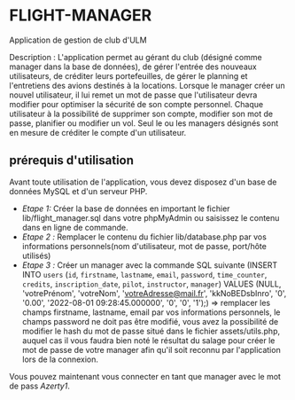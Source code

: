 # FLIGHT-MANAGER

Application de gestion de club d'ULM

Description : L'application permet au gérant du club (désigné comme manager dans la base de données), de gérer l'entrée des nouveaux utilisateurs, de créditer leurs portefeuilles, de gérer le planning et l'entretiens des avions destinés à la locations. Lorsque le manager créer un nouvel utilisateur, il lui remet un mot de passe que l'utilisateur devra modifier pour optimiser la sécurité de son compte personnel.
Chaque utilisateur à la possibilité de supprimer son compte, modifier son mot de passe, planifier ou modifier un vol. Seul le ou les managers désignés sont en mesure de créditer le compte d'un utilisateur.

## prérequis d'utilisation

Avant toute utilisation de l'application, vous devez disposez d'un base de données MySQL et d'un serveur PHP.

- _Etape 1:_ Créer la base de données en important le fichier lib/flight_manager.sql dans votre phpMyAdmin ou saisissez le contenu dans en ligne de commande.
- _Etape 2 :_ Remplacer le contenu du fichier lib/database.php par vos informations personnels(nom d'utilisateur, mot de passe, port/hôte utilisés)
- _Etape 3 :_ Créer un manager avec la commande SQL suivante (INSERT INTO `users` (`id`, `firstname`, `lastname`, `email`, `password`, `time_counter`, `credits`, `inscription_date`, `pilot`, `instructor`, `manager`) VALUES (NULL, 'votrePrénom', 'votreNom', 'votreAdresse@mail.fr', 'kkNoBEDsbInro', '0', '0.00', '2022-08-01 09:28:45.000000', '0', '0', '1');) => remplacer les champs firstname, lastname, email par vos informations personnels, le champs password ne doit pas être modifié, vous avez la possibilité de modifier le hash du mot de passe situé dans le fichier assets/utils.php, auquel cas il vous faudra bien noté le résultat du salage pour créer le mot de passe de votre manager afin qu'il soit reconnu par l'application lors de la connexion.

Vous pouvez maintenant vous connecter en tant que manager avec le mot de pass _Azerty1_.
